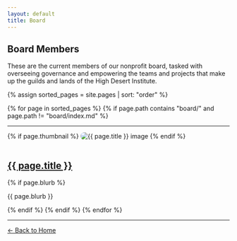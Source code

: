 ```yaml
---
layout: default
title: Board
---
```


## Board Members

These are the current members of our nonprofit board, tasked with overseeing governance and empowering the teams and projects that make up the guilds and lands of the High Desert Institute.


<div markdown="0">

{% assign sorted_pages = site.pages | sort: "order" %}

{% for page in sorted_pages %}
  {% if page.path contains "board/" and page.path != "board/index.md" %}
    <hr>
    {% if page.thumbnail %}
      <img src="{{ page.thumbnail }}" alt="{{ page.title }} image" style="max-width: 100%; height: auto; border-radius: 8px; margin-bottom: 1rem;">
    {% endif %}
    <h2><a href="{{ page.url }}">{{ page.title }}</a></h2>
    {% if page.blurb %}<p>{{ page.blurb }}</p>{% endif %}
  {% endif %}
{% endfor %}

</div>

---  

[← Back to Home](/)